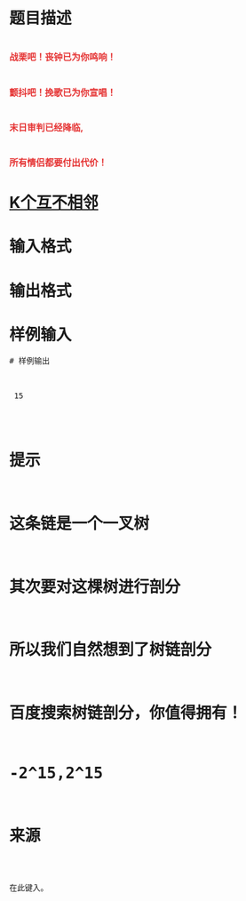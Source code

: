 

# 题目描述



# <span style="color:#E53333;font-size:16px;">战栗吧！丧钟已为你鸣响！</span>



# <span style="color:#E53333;font-size:16px;">颤抖吧！挽歌已为你宣唱！</span>



# <span style="color:#E53333;font-size:16px;">末日审判已经降临,</span>



# <span style="color:#E53333;font-size:16px;">所有情侣都要付出代价！</span>



# <u>K个互不相邻</u>



# 输入格式



# 输出格式



# 样例输入


<pre>
# 样例输出


<pre> 15</pre>

# 提示



# 这条链是一个一叉树



# 其次要对这棵树进行剖分



# 所以我们自然想到了树链剖分



# 百度搜索树链剖分，你值得拥有！



# -2^15,2^15



# 来源


<p>
在此键入。
</p>
